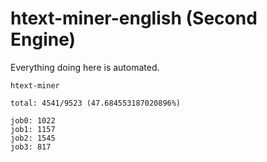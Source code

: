 # htext-miner-english (Second Engine)

Everything doing here is automated.

```
htext-miner

total: 4541/9523 (47.684553187020896%)

job0: 1022
job1: 1157
job2: 1545
job3: 817
```